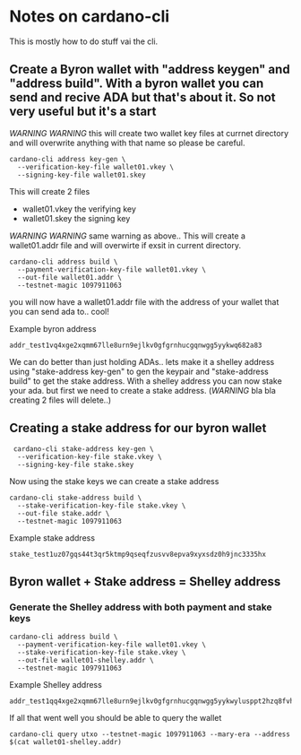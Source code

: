 # Notes on cardano-cli

This is mostly how to do stuff vai the cli.

## Create a Byron wallet with "address keygen" and "address build". With a byron wallet you can send and recive ADA but that's about it. So not very useful but it's a start

*WARNING* *WARNING* this will create two wallet key files at currnet directory and will overwrite anything with that name so please be careful. 

```
cardano-cli address key-gen \
  --verification-key-file wallet01.vkey \
  --signing-key-file wallet01.skey
```

This will create 2 files
* wallet01.vkey the verifying key 
* wallet01.skey the signing key

*WARNING* *WARNING* same warning as above.. This will create a wallet01.addr file and will overwirte if exsit in current directory.

```
cardano-cli address build \
  --payment-verification-key-file wallet01.vkey \
  --out-file wallet01.addr \
  --testnet-magic 1097911063
```
you will now have a wallet01.addr file with the address of your wallet that you can send ada to.. cool!

Example byron address
```
addr_test1vq4xge2xqmm67lle8urn9ejlkv0gfgrnhucgqnwgg5yykwq682a83
```
We can do better than just holding ADAs.. lets make it a shelley address using "stake-address key-gen" to gen the keypair and "stake-address build" to get the stake address. With a shelley address you can now stake your ada. but first we need to create a stake address. (*WARNING* bla bla creating 2 files will delete..)
## Creating a stake address for our byron wallet
```
 cardano-cli stake-address key-gen \
  --verification-key-file stake.vkey \
  --signing-key-file stake.skey
```
Now using the stake keys we can create a stake address
```
cardano-cli stake-address build \
  --stake-verification-key-file stake.vkey \
  --out-file stake.addr \
  --testnet-magic 1097911063
```
Example stake address
```
stake_test1uz07gqs44t3qr5ktmp9qseqfzusvv8epva9xyxsdz0h9jnc3335hx
```
## Byron wallet + Stake address = Shelley address

### Generate the Shelley address with both payment and stake keys
```
cardano-cli address build \
  --payment-verification-key-file wallet01.vkey \
  --stake-verification-key-file stake.vkey \
  --out-file wallet01-shelley.addr \
  --testnet-magic 1097911063
```
Example Shelley address
```
addr_test1qq4xge2xqmm67lle8urn9ejlkv0gfgrnhucgqnwgg5yykwylusppt2hzq8fvhkz2ppjqj9eqcc0jze62vgdq6ylwt98swh5q86
```
If all that went well you should be able to query the wallet
```
cardano-cli query utxo --testnet-magic 1097911063 --mary-era --address $(cat wallet01-shelley.addr)
```
